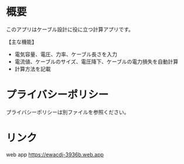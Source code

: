 # 概要

このアプリはケーブル設計に役に立つ計算アプリです。

【主な機能】
- 電気容量、電圧、力率、ケーブル長さを入力
- 電流値、ケーブルのサイズ、電圧降下、ケーブルの電力損失を自動計算
- 計算方法を記載


# プライバシーポリシー
プライバシーポリシーは別ファイルを参照ください。

# リンク

web app
https://ewacdj-3936b.web.app
